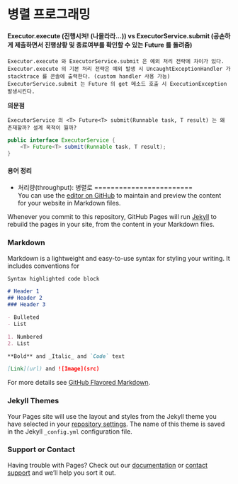 병렬 프로그래밍
===========
#### Executor.execute (진행시켜! (나몰라라...)) vs ExecutorService.submit (공손하게 제출하면서 진행상황 및 종료여부를 확인할 수 있는 Future 를 돌려줌)
```
Executor.execute 와 ExecutorService.submit 은 예외 처리 전략에 차이가 있다.  
Executor.execute 의 기본 처리 전략은 예외 발생 시 UncaughtExceptionHandler 가 stacktrace 를 콘솔에 출력한다. (custom handler 사용 가능) 
ExecutorService.submit 는 Future 의 get 메소드 호출 시 ExecutionException 발생시킨다.
```

**의문점**
``` 
ExecutorService 의 <T> Future<T> submit(Runnable task, T result) 는 왜 존재할까? 설계 목적이 뭘까? 
```

```java
public interface ExecutorService {
    <T> Future<T> submit(Runnable task, T result);
}
```
#### 용어 정리
- 처리량(throughput): 병렬로 
========================  
You can use the [editor on GitHub](https://github.com/Yungdi/Yungdi.github.io/edit/master/README.md) to maintain and preview the content for your website in Markdown files.

Whenever you commit to this repository, GitHub Pages will run [Jekyll](https://jekyllrb.com/) to rebuild the pages in your site, from the content in your Markdown files.

### Markdown

Markdown is a lightweight and easy-to-use syntax for styling your writing. It includes conventions for

```markdown
Syntax highlighted code block

# Header 1
## Header 2
### Header 3

- Bulleted
- List

1. Numbered
2. List

**Bold** and _Italic_ and `Code` text

[Link](url) and ![Image](src)
```

For more details see [GitHub Flavored Markdown](https://guides.github.com/features/mastering-markdown/).

### Jekyll Themes

Your Pages site will use the layout and styles from the Jekyll theme you have selected in your [repository settings](https://github.com/Yungdi/Yungdi.github.io/settings). The name of this theme is saved in the Jekyll `_config.yml` configuration file.

### Support or Contact

Having trouble with Pages? Check out our [documentation](https://help.github.com/categories/github-pages-basics/) or [contact support](https://github.com/contact) and we’ll help you sort it out.

<mxfile host="www.draw.io" modified="2019-11-22T07:27:25.069Z" agent="Mozilla/5.0 (Macintosh; Intel Mac OS X 10_14_6) AppleWebKit/537.36 (KHTML, like Gecko) Chrome/78.0.3904.97 Safari/537.36" etag="tIJoxi5KbqdbIRYhcwSA" version="12.2.9" type="github" pages="1">
  <diagram name="Page-1" id="97916047-d0de-89f5-080d-49f4d83e522f">
    <mxGraphModel dx="1426" dy="794" grid="1" gridSize="10" guides="1" tooltips="1" connect="1" arrows="1" fold="1" page="1" pageScale="1.5" pageWidth="1169" pageHeight="827" background="#ffffff" math="0" shadow="0">
      <root>
        <mxCell id="0"/>
        <mxCell id="1" parent="0"/>
        <mxCell id="Gr3s9tRPsxVrafdJNDCz-60" value="" style="edgeStyle=orthogonalEdgeStyle;rounded=0;orthogonalLoop=1;jettySize=auto;html=1;" edge="1" parent="1" source="2" target="Gr3s9tRPsxVrafdJNDCz-59">
          <mxGeometry relative="1" as="geometry"/>
        </mxCell>
        <mxCell id="2" value="programming study" style="rounded=1;fillColor=#10739E;strokeColor=none;shadow=1;gradientColor=none;fontStyle=1;fontColor=#FFFFFF;fontSize=14;" parent="1" vertex="1">
          <mxGeometry x="672" y="205.5" width="200" height="60" as="geometry"/>
        </mxCell>
        <mxCell id="Gr3s9tRPsxVrafdJNDCz-59" value="java" style="rounded=1;fillColor=#10739E;strokeColor=none;shadow=1;gradientColor=none;fontStyle=1;fontColor=#FFFFFF;fontSize=14;" vertex="1" parent="1">
          <mxGeometry x="672" y="345.5" width="200" height="60" as="geometry"/>
        </mxCell>
      </root>
    </mxGraphModel>
  </diagram>
</mxfile>
